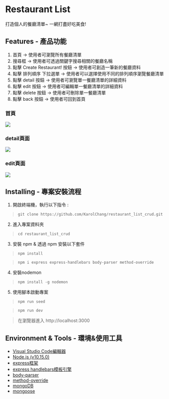 # Restaurant List
打造個人的餐廳清單~
一網打盡好吃美食!

## Features - 產品功能
1. 首頁 -> 使用者可瀏覽所有餐廳清單
2. 搜尋框 -> 使用者可透過關鍵字搜尋相關的餐廳名稱
3. 點擊 Create Restaurant! 按鈕 -> 使用者可創造一筆新的餐廳資料
4. 點擊 排列順序 下拉選單 -> 使用者可以選擇使用不同的排列順序瀏覽餐廳清單
5. 點擊 detail 按鈕 -> 使用者可瀏覽單一餐廳清單的詳細資料
6. 點擊 edit 按鈕 -> 使用者可編輯單一餐廳清單的詳細資料
7. 點擊 delete 按鈕 -> 使用者可刪除單一餐廳清單
8. 點擊 back 按鈕 -> 使用者可回到首頁

### 首頁
![](./pictures/index.png)
### detail頁面
![](./pictures/detail.png)
### edit頁面
![](./pictures/edit.png)

## Installing - 專案安裝流程
1. 開啟終端機，執行以下指令 :
> `git clone https://github.com/KarolChang/restaurant_list_crud.git`

2. 進入專案資料夾
> `cd restaurant_list_crud`

3. 安裝 npm & 透過 npm 安裝以下套件
> `npm install`

> `npm i express express-handlebars body-parser method-override`

4. 安裝nodemon
> `npm install -g nodemon`

5. 使用腳本啟動專案
> `npm run seed`

> `npm run dev`

> 在瀏覽器進入 http://localhost:3000

## Environment & Tools - 環境&使用工具
* [Visual Studio Code編輯器](https://code.visualstudio.com/)
* [Node.js (v10.15.0)](https://nodejs.org/en/)
* [express框架](https://www.npmjs.com/package/express)
* [express handlebars模板引擎](https://www.npmjs.com/package/express-handlebars)
* [body-parser](https://www.npmjs.com/package/body-parser)
* [method-override](https://www.npmjs.com/package/method-override)
* [mongoDB](https://www.mongodb.com/2)
* [mongoose](https://mongoosejs.com/)
